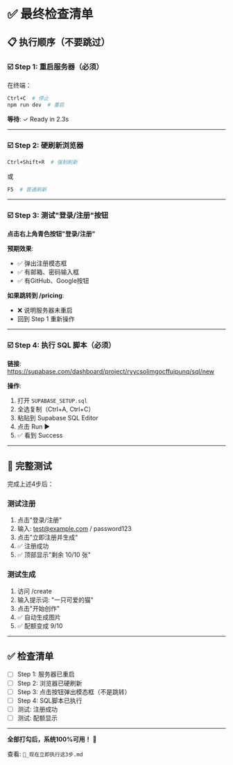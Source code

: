 # ✅ 最终检查清单

## 📋 **执行顺序（不要跳过）**

### ☑️ Step 1: 重启服务器（必须）

在终端：
```bash
Ctrl+C  # 停止
npm run dev  # 重启
```

**等待**: ✓ Ready in 2.3s

---

### ☑️ Step 2: 硬刷新浏览器

```bash
Ctrl+Shift+R  # 强制刷新
```

或

```bash
F5  # 普通刷新
```

---

### ☑️ Step 3: 测试"登录/注册"按钮

**点击右上角青色按钮"登录/注册"**

**预期效果**:
- ✅ 弹出注册模态框
- ✅ 有邮箱、密码输入框
- ✅ 有GitHub、Google按钮

**如果跳转到 /pricing**:
- ❌ 说明服务器未重启
- 回到 Step 1 重新操作

---

### ☑️ Step 4: 执行 SQL 脚本（必须）

**链接**: https://supabase.com/dashboard/project/ryycsolimgocffujpunq/sql/new

**操作**:
1. 打开 `SUPABASE_SETUP.sql`
2. 全选复制（Ctrl+A, Ctrl+C）
3. 粘贴到 Supabase SQL Editor
4. 点击 Run ▶️
5. ✅ 看到 Success

---

## 🧪 **完整测试**

完成上述4步后：

### 测试注册

1. 点击"登录/注册"
2. 输入: test@example.com / password123
3. 点击"立即注册并生成"
4. ✅ 注册成功
5. ✅ 顶部显示"剩余 10/10 张"

### 测试生成

1. 访问 /create
2. 输入提示词: "一只可爱的猫"
3. 点击"开始创作"
4. ✅ 自动生成图片
5. ✅ 配额变成 9/10

---

## ✅ **检查清单**

- [ ] Step 1: 服务器已重启
- [ ] Step 2: 浏览器已硬刷新
- [ ] Step 3: 点击按钮弹出模态框（不是跳转）
- [ ] Step 4: SQL脚本已执行
- [ ] 测试: 注册成功
- [ ] 测试: 配额显示

---

**全部打勾后，系统100%可用！** 🎊

查看: `🚀_现在立即执行这3步.md`


